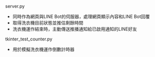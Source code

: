 server.py
 -  同時作為網頁與LINE Bot的伺服器，處理網頁顯示內容和LINE Bot回覆
 -  取得洗衣機目前狀態並推估剩餘時間
 -  洗衣機運作結束時，主動傳送推播通知給已啟用通知的LINE好友

tkinter_test_counter.py
 -  用於模擬洗衣機運作倒數計時器
